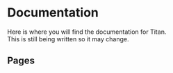 # Documentation
Here is where you will find the documentation for Titan.<br>
This is still being written so it may change.<br>

## Pages
